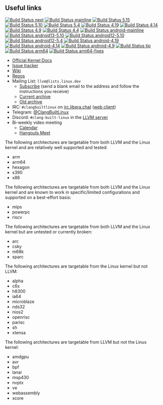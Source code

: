 ## Useful links

[![Build Status next](https://github.com/clangbuiltlinux/continuous-integration2/workflows/next/badge.svg)](https://github.com/clangbuiltlinux/continuous-integration2/actions?query=workflow%3A"next")
[![Build Status mainline](https://github.com/clangbuiltlinux/continuous-integration2/workflows/mainline/badge.svg)](https://github.com/clangbuiltlinux/continuous-integration2/actions?query=workflow%3A"mainline")
[![Build Status 5.15](https://github.com/clangbuiltlinux/continuous-integration2/workflows/5.15/badge.svg)](https://github.com/clangbuiltlinux/continuous-integration2/actions?query=workflow%3A5.15)
[![Build Status 5.10](https://github.com/clangbuiltlinux/continuous-integration2/workflows/5.10/badge.svg)](https://github.com/clangbuiltlinux/continuous-integration2/actions?query=workflow%3A5.10)
[![Build Status 5.4](https://github.com/clangbuiltlinux/continuous-integration2/workflows/5.4/badge.svg)](https://github.com/clangbuiltlinux/continuous-integration2/actions?query=workflow%3A5.4)
[![Build Status 4.19](https://github.com/clangbuiltlinux/continuous-integration2/workflows/4.19/badge.svg)](https://github.com/clangbuiltlinux/continuous-integration2/actions?query=workflow%3A4.19)
[![Build Status 4.14](https://github.com/clangbuiltlinux/continuous-integration2/workflows/4.14/badge.svg)](https://github.com/clangbuiltlinux/continuous-integration2/actions?query=workflow%3A4.14)
[![Build Status 4.9](https://github.com/clangbuiltlinux/continuous-integration2/workflows/4.9/badge.svg)](https://github.com/clangbuiltlinux/continuous-integration2/actions?query=workflow%3A4.9)
[![Build Status 4.4](https://github.com/clangbuiltlinux/continuous-integration2/workflows/4.4/badge.svg)](https://github.com/clangbuiltlinux/continuous-integration2/actions?query=workflow%3A4.4)
[![Build Status android-mainline](https://github.com/clangbuiltlinux/continuous-integration2/workflows/android-mainline/badge.svg)](https://github.com/clangbuiltlinux/continuous-integration2/actions?query=workflow%3Aandroid-mainline)
[![Build Status android13-5.10](https://github.com/clangbuiltlinux/continuous-integration2/workflows/android13-5.10/badge.svg)](https://github.com/clangbuiltlinux/continuous-integration2/actions?query=workflow%3Aandroid13-5.10)
[![Build Status android12-5.10](https://github.com/clangbuiltlinux/continuous-integration2/workflows/android12-5.10/badge.svg)](https://github.com/clangbuiltlinux/continuous-integration2/actions?query=workflow%3Aandroid12-5.10)
[![Build Status android12-5.4](https://github.com/clangbuiltlinux/continuous-integration2/workflows/android12-5.4/badge.svg)](https://github.com/clangbuiltlinux/continuous-integration2/actions?query=workflow%3Aandroid12-5.4)
[![Build Status android-4.19](https://github.com/clangbuiltlinux/continuous-integration2/workflows/android-4.19/badge.svg)](https://github.com/clangbuiltlinux/continuous-integration2/actions?query=workflow%3Aandroid-4.19)
[![Build Status android-4.14](https://github.com/clangbuiltlinux/continuous-integration2/workflows/android-4.14/badge.svg)](https://github.com/clangbuiltlinux/continuous-integration2/actions?query=workflow%3Aandroid-4.14)
[![Build Status android-4.9](https://github.com/clangbuiltlinux/continuous-integration2/workflows/android-4.9/badge.svg)](https://github.com/clangbuiltlinux/continuous-integration2/actions?query=workflow%3Aandroid-4.9)
[![Build Status tip](https://github.com/clangbuiltlinux/continuous-integration2/workflows/tip/badge.svg)](https://github.com/clangbuiltlinux/continuous-integration2/actions?query=workflow%3Atip)
[![Build Status arm64](https://github.com/clangbuiltlinux/continuous-integration2/workflows/arm64/badge.svg)](https://github.com/clangbuiltlinux/continuous-integration2/actions?query=workflow%3Aarm64)
[![Build Status arm64-fixes](https://github.com/clangbuiltlinux/continuous-integration2/workflows/arm64-fixes/badge.svg)](https://github.com/clangbuiltlinux/continuous-integration2/actions?query=workflow%3Aarm64-fixes)

- [Official Kernel Docs](https://www.kernel.org/doc/html/latest/kbuild/llvm.html)
- [Issue tracker](https://github.com/ClangBuiltLinux/linux/issues)
- [Wiki](https://github.com/ClangBuiltLinux/linux/wiki)
- [Repos](https://github.com/ClangBuiltLinux)
- Mailing List: `llvm@lists.linux.dev`
  - [Subscribe](mailto:llvm+subscribe@lists.linux.dev) (send a blank email to the address and follow the instructions you receive)
  - [Current archive](https://lore.kernel.org/llvm/)
  - [Old archive](https://groups.google.com/g/clang-built-linux)
- IRC: `#clangbuiltlinux` on [irc.libera.chat](https://libera.chat/guides/connect) ([web client](https://web.libera.chat/?channel=#clangbuiltlinux))
- Telegram: [@ClangBuiltLinux](https://t.me/ClangBuiltLinux)
- Discord: `#clang-built-linux` in the [LLVM server](https://discord.gg/xS7Z362)
- Bi-weekly video meeting
  - [Calendar](https://calendar.google.com/calendar/embed?src=google.com_bbf8m6m4n8nq5p2bfjpele0n5s%40group.calendar.google.com)
  - [Hangouts Meet](https://meet.google.com/yjf-jyqk-iaz)

The following architectures are targetable from both LLVM and the Linux kernel
and are relatively well supported and tested:
* arm
* arm64
* hexagon
* s390
* x86

The following architectures are targetable from both LLVM and the Linux kernel
and are known to work in specific/limited configurations and supported on a
best-effort basis:
* mips
* powerpc
* riscv

The following architectures are targetable from both LLVM and the Linux kernel
but are untested or currently broken:
* arc
* csky
* m68k
* sparc

The following architectures are targetable from the Linux kernel but not LLVM:
* alpha
* c6x
* h8300
* ia64
* microblaze
* nds32
* nios2
* openrisc
* parisc
* sh
* xtensa

The following architectures are targetable from LLVM but not the Linux kernel:
* amdgpu
* avr
* bpf
* lanai
* msp430
* nvptx
* ve
* webassembly
* xcore
